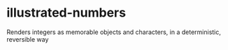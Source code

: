 # illustrated-numbers
Renders integers as memorable objects and characters, in a deterministic, reversible way
